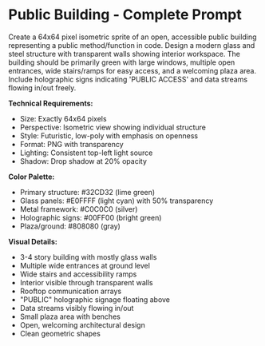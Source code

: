 # Public Building - Complete Prompt

Create a 64x64 pixel isometric sprite of an open, accessible public building representing a public method/function in code. Design a modern glass and steel structure with transparent walls showing interior workspace. The building should be primarily green with large windows, multiple open entrances, wide stairs/ramps for easy access, and a welcoming plaza area. Include holographic signs indicating 'PUBLIC ACCESS' and data streams flowing in/out freely.

**Technical Requirements:**
- Size: Exactly 64x64 pixels
- Perspective: Isometric view showing individual structure
- Style: Futuristic, low-poly with emphasis on openness
- Format: PNG with transparency
- Lighting: Consistent top-left light source
- Shadow: Drop shadow at 20% opacity

**Color Palette:**
- Primary structure: #32CD32 (lime green)
- Glass panels: #E0FFFF (light cyan) with 50% transparency
- Metal framework: #C0C0C0 (silver)
- Holographic signs: #00FF00 (bright green)
- Plaza/ground: #808080 (gray)

**Visual Details:**
- 3-4 story building with mostly glass walls
- Multiple wide entrances at ground level
- Wide stairs and accessibility ramps
- Interior visible through transparent walls
- Rooftop communication arrays
- "PUBLIC" holographic signage floating above
- Data streams visibly flowing in/out
- Small plaza area with benches
- Open, welcoming architectural design
- Clean geometric shapes